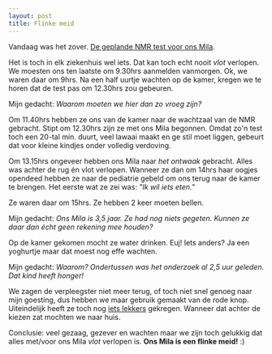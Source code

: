 ```yaml
---
layout: post
title: Flinke meid
---
```

Vandaag was het zover. [De geplande NMR test voor ons Mila](http://atog.be/2009/07/05/ziekenhuis.html).

Het is toch in elk ziekenhuis wel iets. Dat kan toch echt nooit _vlot_ verlopen. We moesten ons ten laatste om 9.30hrs aanmelden vanmorgen. Ok, we waren daar om 9hrs. Na een half uurtje wachten op de kamer, kregen we te horen dat de test pas om 12.30hrs zou gebeuren.

Mijn gedacht: _Waarom moeten we hier dan zo vroeg zijn?_

Om 11.40hrs hebben ze ons van de kamer naar de wachtzaal van de NMR gebracht. Stipt om 12.30hrs zijn ze met ons Mila begonnen. Omdat zo'n test toch een 20-tal min. duurt, veel lawaai maakt en ge stil moet liggen, gebeurt dat voor kleine kindjes onder volledig verdoving.

Om 13.15hrs ongeveer hebben ons Mila naar _het ontwaak_ gebracht. Alles was achter de rug én vlot verlopen. Wanneer ze dan om 14hrs haar oogjes opendeed hebben ze naar de pediatrie gebeld om ons terug naar de kamer te brengen. Het eerste wat ze zei was: _"Ik wil iets eten."_ 

Ze waren daar om 15hrs. Ze hebben 2 keer moeten bellen.

Mijn gedacht: _Ons Mila is 3,5 jaar. Ze had nog niets gegeten. Kunnen ze daar dan écht geen rekening mee houden?_

Op de kamer gekomen mocht ze water drinken. Euj! Iets anders? Ja een yoghurtje maar dat moest nog effe wachten.

Mijn gedacht: _Waarom? Ondertussen was het onderzoek al 2,5 uur geleden. Dat kind heeft honger!_

We zagen de verpleegster niet meer terug, of toch niet snel genoeg naar mijn goesting, dus hebben we maar gebruik gemaakt van de rode knop. Uiteindelijk heeft ze toch nog [iets lekkers](http://www.flickr.com/photos/atog/3725961901/) gekregen. Wanneer dat achter de kiezen zat mochten we naar huis.

Conclusie: veel gezaag, gezever en wachten maar we zijn toch gelukkig dat alles met/voor ons Mila _vlot_ verlopen is. **Ons Mila is een flinke meid!** :)